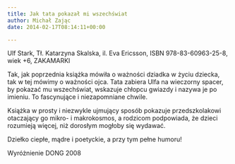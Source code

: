 ```yaml
---
title: Jak tata pokazał mi wszechświat
author: Michał Zając
date: 2014-02-17T08:14:11+00:00

---
```

Ulf Stark, Tł. Katarzyna Skalska, il. Eva Ericsson, ISBN 978-83-60963-25-8, wiek +6, ZAKAMARKI

Tak, jak poprzednia książka mówiła o ważności dziadka w życiu dziecka, tak w tej mówimy o ważności ojca. Tata zabiera Ulfa na wieczorny spacer, by pokazać mu wszechświat, wskazuje chłopcu gwiazdy i nazywa je po imieniu. To fascynujące i niezapomniane chwile.
   
Książka w prosty i niezwykle ujmujący sposób pokazuje przedszkolakowi otaczający go mikro- i makrokosmos, a rodzicom podpowiada, że dzieci rozumieją więcej, niż dorosłym mogłoby się wydawać.
  
Dziełko ciepłe, mądre i poetyckie, a przy tym pełne humoru!
  
Wyróżnienie DONG 2008
